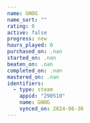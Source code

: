 ```yaml
---
name: GNOG
name_sort: ""
rating: 0
active: false
progress: new
hours_played: 0
purchased_on: .nan
started_on: .nan
beaten_on: .nan
completed_on: .nan
mastered_on: .nan
identifiers:
  - type: steam
    appid: "290510"
    name: GNOG
    synced_on: 2024-08-30
---
```


